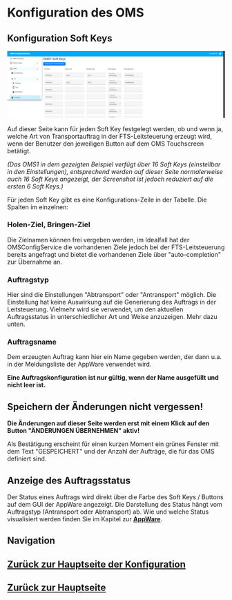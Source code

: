 # Konfiguration des OMS
## Konfiguration Soft Keys

![Aufträge](./softkeys.PNG?raw=true "Aufträge für Soft Keys konfigurieren")

Auf dieser Seite kann für jeden Soft Key festgelegt werden, ob und wenn ja, welche Art von Transportauftrag in der FTS-Leitsteuerung erzeugt wird, wenn der Benutzer den jeweiligen Button auf dem OMS Touchscreen betätigt. 

*(Das OMS1 in dem gezeigten Beispiel verfügt über 16 Soft Keys (einstellbar in den Einstellungen), entsprechend werden auf dieser Seite normalerweise auch 16 Soft Keys angezeigt, der Screenshot ist jedoch reduziert auf die ersten 6 Soft Keys.)*

Für jeden Soft Key gibt es eine Konfigurations-Zeile in der Tabelle. Die Spalten im einzelnen:

### Holen-Ziel, Bringen-Ziel

Die Zielnamen können frei vergeben werden, im Idealfall hat der OMSConfigService die vorhandenen Ziele jedoch bei der FTS-Leitsteuerung bereits angefragt und bietet die vorhandenen Ziele über "auto-completion" zur Übernahme an.

### Auftragstyp
Hier sind die Einstellungen "Abtransport" oder "Antransport" möglich. Die Einstellung hat keine Auswirkung auf die Generierung des Auftrags in der Leitsteuerung. Vielmehr wird sie verwendet, um den aktuellen Auftragsstatus in unterschiedlicher Art und Weise anzuzeigen. Mehr dazu unten.

### Auftragsname
Dem erzeugten Auftrag kann hier ein Name gegeben werden, der dann u.a. in der Meldungsliste der AppWare verwendet wird. 

**Eine Auftragskonfiguration ist nur gültig, wenn der Name ausgefüllt und nicht leer ist.**

## Speichern der Änderungen nicht vergessen!

**Die Änderungen auf dieser Seite werden erst mit einem Klick auf den Button "ÄNDERUNGEN ÜBERNEHMEN" aktiv!**

Als Bestätigung erscheint für einen kurzen Moment ein grünes Fenster mit dem Text "GESPEICHERT" und der Anzahl der Aufträge, die für das OMS definiert sind.

## Anzeige des Auftragsstatus
Der Status eines Auftrags wird direkt über die Farbe des Soft Keys / Buttons auf dem GUI der AppWare angezeigt. Die Darstellung des Status hängt vom Auftragstyp (Antransport oder Abtransport) ab. Wie und welche Status visualisiert werden finden Sie im Kapitel zur  [**AppWare**](../appware/appware_main.md).


## Navigation
## [Zurück zur Hauptseite der Konfiguration](./configuration_main.md)
## [Zurück zur Hauptseite](../README.md)